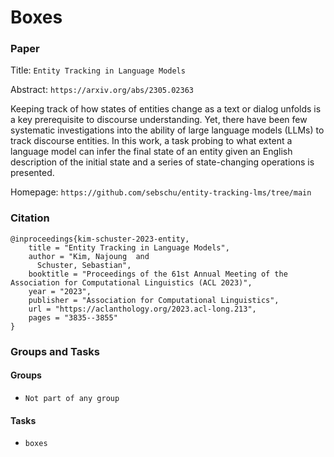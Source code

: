 # Boxes

### Paper

Title: `Entity Tracking in Language Models`

Abstract: `https://arxiv.org/abs/2305.02363`

Keeping track of how states of entities change as a text or dialog unfolds is a key prerequisite to discourse understanding.
Yet, there have been few systematic investigations into the ability of large language models (LLMs) to track discourse entities.
In this work, a task probing to what extent a language model can infer the final state of an entity given an English description
of the initial state and a series of state-changing operations is presented.

Homepage: `https://github.com/sebschu/entity-tracking-lms/tree/main`


### Citation

```
@inproceedings{kim-schuster-2023-entity,
    title = "Entity Tracking in Language Models",
    author = "Kim, Najoung  and
      Schuster, Sebastian",
    booktitle = "Proceedings of the 61st Annual Meeting of the Association for Computational Linguistics (ACL 2023)",
    year = "2023",
    publisher = "Association for Computational Linguistics",
    url = "https://aclanthology.org/2023.acl-long.213",
    pages = "3835--3855"
}
```

### Groups and Tasks

#### Groups

* `Not part of any group`

#### Tasks

* `boxes`
